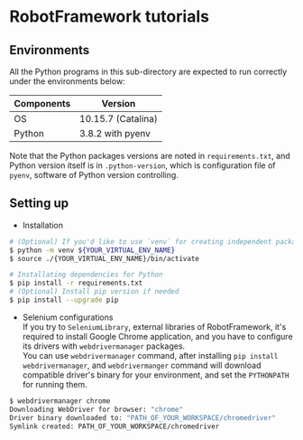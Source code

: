 # RobotFramework tutorials

## Environments

All the Python programs in this sub-directory are expected to run correctly under the environments below:

| Components | Version |
| --- | --- |
| OS | 10.15.7 (Catalina) |
| Python | 3.8.2 with pyenv |

Note that the Python packages versions are noted in `requirements.txt`, and Python version itself is in `.python-version`, which is configuration file of `pyenv`, software of Python version controlling.  

## Setting up

- Installation

```bash
# (Optional) If you'd like to use `venv` for creating independent packaging environment, create virtual environment first.
$ python -m venv ${YOUR_VIRTUAL_ENV_NAME}
$ source ./{YOUR_VIRTUAL_ENV_NAME}/bin/activate

# Installating dependencies for Python
$ pip install -r requirements.txt
# (Optional) Install pip version if needed
$ pip install --upgrade pip
```

- Selenium configurations  
If you try to `SeleniumLibrary`, external libraries of RobotFramework, it's required to install Google Chrome application, and you have to configure its drivers with `webdrivermanager` packages.  
You can use `webdrivermanager` command, after installing `pip install webdrivermanager`, and `webdrivermanger` command will download compatible driver's binary for your environment, and set the `PYTHONPATH` for running them.  

```bash
$ webdrivermanager chrome
Downloading WebDriver for browser: "chrome"
Driver binary downloaded to: "PATH_OF_YOUR_WORKSPACE/chromedriver"
Symlink created: PATH_OF_YOUR_WORKSPACE/chromedriver
```
